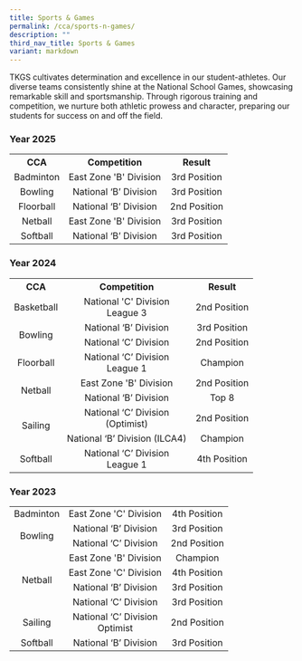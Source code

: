 ```yaml
---
title: Sports & Games
permalink: /cca/sports-n-games/
description: ""
third_nav_title: Sports & Games
variant: markdown
---
```

<p>TKGS cultivates determination and excellence in our student-athletes. Our diverse teams consistently shine at the National School Games, showcasing remarkable skill and sportsmanship. Through rigorous training and competition, we nurture both athletic prowess and character, preparing our students for success on and off the field.</p>
<h3>Year 2025</h3>
<table>
<tbody>
	<tr>
	<th style="text-align: center;">CCA</th>
	<th style="text-align: center;">Competition</th>
	<th style="text-align: center;">Result</th>
		</tr>
			<tr>
			<td style="vertical-align: middle; text-align: center;">Badminton</td>
			<td style="vertical-align: middle; text-align: center;">East Zone 'B' Division</td>
			<td style="vertical-align: middle; text-align: center;">3rd Position</td>
	</tr>
	<tr>
			<td style="vertical-align: middle; text-align: center;">Bowling</td>
			<td style="vertical-align: middle; text-align: center;">National ‘B’ Division</td>
			<td style="vertical-align: middle; text-align: center;">3rd Position</td>
	</tr>
		<tr>
			<td style="vertical-align: middle; text-align: center;">Floorball</td>
			<td style="vertical-align: middle; text-align: center;">National ‘B’ Division</td>
			<td style="vertical-align: middle; text-align: center;">2nd Position</td>
	</tr>
	<tr>
			<td style="vertical-align: middle; text-align: center;">Netball</td>
			<td style="vertical-align: middle; text-align: center;">East Zone 'B' Division</td>
			<td style="vertical-align: middle; text-align: center;">3rd Position</td>
	</tr>
	<tr>
			<td style="vertical-align: middle; text-align: center;">Softball</td>
			<td style="vertical-align: middle; text-align: center;">National ‘B’ Division</td>
			<td style="vertical-align: middle; text-align: center;">3rd Position</td>
	</tr>
</tbody>
</table>

<h3>Year 2024</h3>
<table>
<tbody>
	<tr>
	<th style="text-align: center;">CCA</th>
	<th style="text-align: center;">Competition</th>
	<th style="text-align: center;">Result</th>
		</tr>
			<tr>
			<td style="vertical-align: middle; text-align: center;">Basketball</td>
			<td style="vertical-align: middle; text-align: center;">National 'C' Division<br>League 3</td>
			<td style="vertical-align: middle; text-align: center;">2nd Position</td>
	</tr>
	<tr>
			<td style="vertical-align: middle; text-align: center;" rowspan="2">Bowling</td>
			<td style="vertical-align: middle; text-align: center;">National ‘B’ Division</td>
			<td style="vertical-align: middle; text-align: center;">3rd Position</td>
	</tr>
		<tr>
			<td style="vertical-align: middle; text-align: center;">National ‘C’ Division</td>
			<td style="vertical-align: middle; text-align: center;">2nd Position</td>
	</tr>
	<tr>
			<td style="vertical-align: middle; text-align: center;">Floorball</td>
			<td style="vertical-align: middle; text-align: center;">National ‘C’ Division<br> League 1</td>
			<td style="vertical-align: middle; text-align: center;">Champion</td>
	</tr>
	<tr>
			<td style="vertical-align: middle; text-align: center;" rowspan="2">Netball</td>
			<td style="vertical-align: middle; text-align: center;">East Zone 'B' Division</td>
			<td style="vertical-align: middle; text-align: center;">2nd Position</td>
	</tr>
	<tr>
			<td style="vertical-align: middle; text-align: center;">National ‘B’ Division</td>
			<td style="vertical-align: middle; text-align: center;">Top 8</td>
	</tr>
	<tr>
			<td style="vertical-align: middle; text-align: center;" rowspan="2">Sailing</td>
			<td style="vertical-align: middle; text-align: center;">National ‘C’ Division <br>(Optimist)</td>
			<td style="vertical-align: middle; text-align: center;">2nd Position</td>
	</tr>
	<tr>
			<td style="vertical-align: middle; text-align: center;">National ‘B’ Division (ILCA4)</td>
			<td style="vertical-align: middle; text-align: center;">Champion</td>
	</tr>
	<tr>
			<td style="vertical-align: middle; text-align: center;">Softball</td>
			<td style="vertical-align: middle; text-align: center;">National ‘C’ Division<br>League 1</td>
			<td style="vertical-align: middle; text-align: center;">4th Position</td>
	</tr>
</tbody>
</table>
<h3>Year 2023</h3>
<table>
<tbody>
<tr>
			<td style="vertical-align: middle; text-align: center;">Badminton</td>
			<td style="vertical-align: middle; text-align: center;">East Zone 'C' Division</td>
			<td style="vertical-align: middle; text-align: center;">4th Position</td>
	</tr>
	<tr>
			<td style="vertical-align: middle; text-align: center;" rowspan="2">Bowling</td>
			<td style="vertical-align: middle; text-align: center;">National ‘B’ Division</td>
			<td style="vertical-align: middle; text-align: center;">3rd Position</td>
	</tr><tr>
			<td style="vertical-align: middle; text-align: center;">National ‘C’ Division</td>
			<td style="vertical-align: middle; text-align: center;">2nd Position</td>
	</tr>
	<tr>
			<td style="vertical-align: middle; text-align: center;" rowspan="4">Netball</td>
			<td style="vertical-align: middle; text-align: center;">East Zone 'B' Division</td>
			<td style="vertical-align: middle; text-align: center;">Champion</td>
	</tr>
	<tr>
			<td style="vertical-align: middle; text-align: center;">East Zone 'C' Division</td>
			<td style="vertical-align: middle; text-align: center;">4th Position</td>
	</tr>
	<tr>
			<td style="vertical-align: middle; text-align: center;">National ‘B’ Division</td>
			<td style="vertical-align: middle; text-align: center;">3rd Position</td>
	</tr>
	<tr>
			<td style="vertical-align: middle; text-align: center;">National ‘C’ Division</td>
			<td style="vertical-align: middle; text-align: center;">3rd Position</td>
	</tr>
	<tr>
			<td style="vertical-align: middle; text-align: center;">Sailing</td>
			<td style="vertical-align: middle; text-align: center;">National ‘C’ Division <br>Optimist</td>
			<td style="vertical-align: middle; text-align: center;">2nd Position</td>
	</tr>
	<tr>
			<td style="vertical-align: middle; text-align: center;">Softball</td>
			<td style="vertical-align: middle; text-align: center;">National ‘B’ Division</td>
			<td style="vertical-align: middle; text-align: center;">3rd Position</td>
	</tr>
	</tbody>
</table>